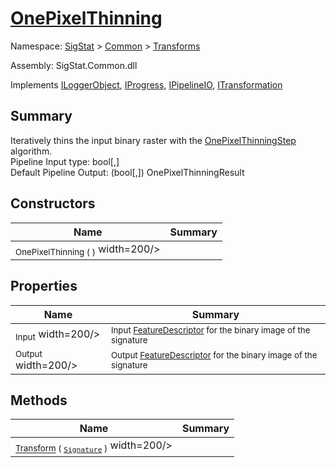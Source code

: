 # [OnePixelThinning](./OnePixelThinning.md)

Namespace: [SigStat]() > [Common](./../README.md) > [Transforms](./README.md)

Assembly: SigStat.Common.dll

Implements [ILoggerObject](./../ILoggerObject.md), [IProgress](./../Helpers/IProgress.md), [IPipelineIO](./../Pipeline/IPipelineIO.md), [ITransformation](./../ITransformation.md)

## Summary
Iteratively thins the input binary raster with the [OnePixelThinningStep](https://github.com/hargitomi97/sigstat/blob/master/docs/md/SigStat/Common/Algorithms/OnePixelThinningStep.md) algorithm.  <br>Pipeline Input type: bool[,]<br>Default Pipeline Output: (bool[,]) OnePixelThinningResult

## Constructors

| Name | Summary | 
| --- | --- | 
| <sub>OnePixelThinning (  )</sub><img style="cursor:not-allowed;"> width=200/></div>| <sub></sub>| <br>


## Properties

| Name | Summary | 
| --- | --- | 
| <sub>Input</sub><img style="cursor:not-allowed;"> width=200/></div>| <sub>Input [FeatureDescriptor](https://github.com/hargitomi97/sigstat/blob/master/docs/md/SigStat/Common/FeatureDescriptor.md) for the binary image of the signature</sub>| <br>
| <sub>Output</sub><img style="cursor:not-allowed;"> width=200/></div>| <sub>Output [FeatureDescriptor](https://github.com/hargitomi97/sigstat/blob/master/docs/md/SigStat/Common/FeatureDescriptor.md) for the binary image of the signature</sub>| <br>


## Methods

| Name | Summary | 
| --- | --- | 
| <sub>[Transform](./Methods/OnePixelThinning-100663684.md) ( [`Signature`](./../Signature.md) )</sub><img style="cursor:not-allowed;"> width=200/></div>| <sub></sub>| <br>


